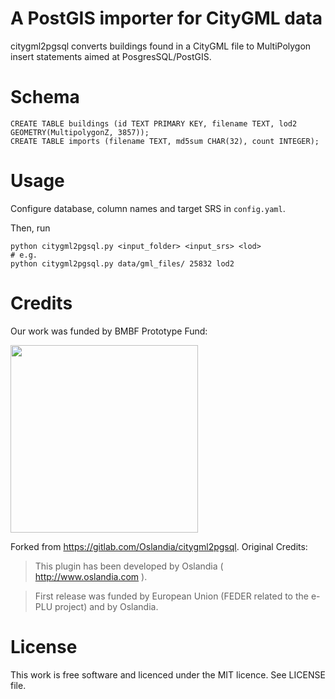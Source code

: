 A PostGIS importer for CityGML data
==========================

citygml2pgsql converts buildings found in a CityGML file to MultiPolygon insert statements aimed at PosgresSQL/PostGIS.


Schema
======
```
CREATE TABLE buildings (id TEXT PRIMARY KEY, filename TEXT, lod2 GEOMETRY(MultipolygonZ, 3857));
CREATE TABLE imports (filename TEXT, md5sum CHAR(32), count INTEGER);
```


Usage
======
Configure database, column names and target SRS in `config.yaml`.

Then, run

```
python citygml2pgsql.py <input_folder> <input_srs> <lod> 
# e.g.
python citygml2pgsql.py data/gml_files/ 25832 lod2
```


Credits
=======

Our work was funded by BMBF Prototype Fund:

<a href="https://prototypefund.de/">
  <img src='https://github.com/open-pv/.github/assets/74312290/9dfa1ce4-adaf-4638-9cbc-e519b033331b' width='300'>
</a>

Forked from https://gitlab.com/Oslandia/citygml2pgsql. Original Credits:

> This plugin has been developed by Oslandia ( http://www.oslandia.com ).

> First release was funded by European Union (FEDER related to the e-PLU project) and by Oslandia.

License
=======

This work is free software and licenced under the MIT licence.
See LICENSE file.

